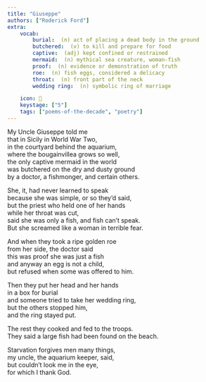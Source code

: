 ```yaml
---
title: "Giuseppe"
authors: ["Roderick Ford"]
extra:
    vocab:
        burial:  (n) act of placing a dead body in the ground
        butchered:  (v) to kill and prepare for food
        captive:  (adj) kept confined or restrained
        mermaid:  (n) mythical sea creature, woman-fish
        proof:  (n) evidence or demonstration of truth
        roe:  (n) fish eggs, considered a delicacy
        throat:  (n) front part of the neck
        wedding ring:  (n) symbolic ring of marriage

    icon: 🧜
    keystage: ["5"]
    tags: ["poems-of-the-decade", "poetry"]
---
```

My Uncle Giuseppe told me  
that in Sicily in World War Two,  
in the courtyard behind the aquarium,  
where the bougainvillea grows so well,  
the only captive mermaid in the world  
was butchered on the dry and dusty ground  
by a doctor, a fishmonger, and certain others.  
  
She, it, had never learned to speak  
because she was simple, or so they’d said,  
but the priest who held one of her hands  
while her throat was cut,  
said she was only a fish, and fish can’t speak.  
But she screamed like a woman in terrible fear.  
  
And when they took a ripe golden roe  
from her side, the doctor said  
this was proof she was just a fish  
and anyway an egg is not a child,  
but refused when some was offered to him.  
  
Then they put her head and her hands  
in a box for burial  
and someone tried to take her wedding ring,  
but the others stopped him,  
and the ring stayed put.  
  
The rest they cooked and fed to the troops.  
They said a large fish had been found on the beach.  
  
Starvation forgives men many things,  
my uncle, the aquarium keeper, said,  
but couldn’t look me in the eye,  
for which I thank God.


